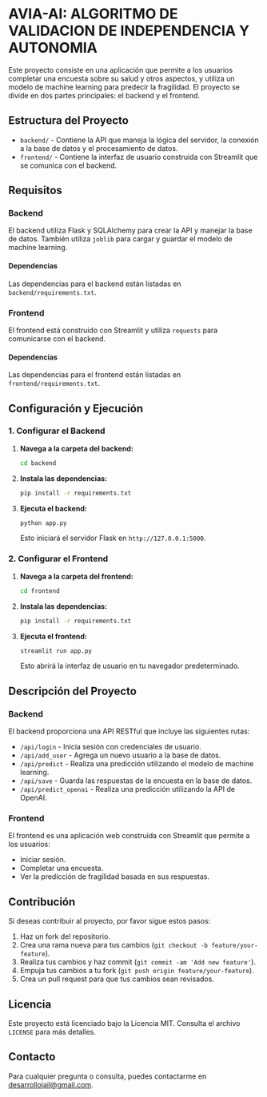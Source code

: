 # AVIA-AI: ALGORITMO DE VALIDACION DE INDEPENDENCIA Y AUTONOMIA

Este proyecto consiste en una aplicación que permite a los usuarios completar una encuesta sobre su salud y otros aspectos, y utiliza un modelo de machine learning para predecir la fragilidad. El proyecto se divide en dos partes principales: el backend y el frontend.

## Estructura del Proyecto

- `backend/` - Contiene la API que maneja la lógica del servidor, la conexión a la base de datos y el procesamiento de datos.
- `frontend/` - Contiene la interfaz de usuario construida con Streamlit que se comunica con el backend.

## Requisitos

### Backend

El backend utiliza Flask y SQLAlchemy para crear la API y manejar la base de datos. También utiliza `joblib` para cargar y guardar el modelo de machine learning.

#### Dependencias

Las dependencias para el backend están listadas en `backend/requirements.txt`.

### Frontend

El frontend está construido con Streamlit y utiliza `requests` para comunicarse con el backend.

#### Dependencias

Las dependencias para el frontend están listadas en `frontend/requirements.txt`.

## Configuración y Ejecución

### 1. Configurar el Backend

1. **Navega a la carpeta del backend:**
    ```bash
    cd backend
    ```

2. **Instala las dependencias:**
    ```bash
    pip install -r requirements.txt
    ```

3. **Ejecuta el backend:**
    ```bash
    python app.py
    ```

   Esto iniciará el servidor Flask en `http://127.0.0.1:5000`.

### 2. Configurar el Frontend

1. **Navega a la carpeta del frontend:**
    ```bash
    cd frontend
    ```

2. **Instala las dependencias:**
    ```bash
    pip install -r requirements.txt
    ```

3. **Ejecuta el frontend:**
    ```bash
    streamlit run app.py
    ```

   Esto abrirá la interfaz de usuario en tu navegador predeterminado.

## Descripción del Proyecto

### Backend

El backend proporciona una API RESTful que incluye las siguientes rutas:

- `/api/login` - Inicia sesión con credenciales de usuario.
- `/api/add_user` - Agrega un nuevo usuario a la base de datos.
- `/api/predict` - Realiza una predicción utilizando el modelo de machine learning.
- `/api/save` - Guarda las respuestas de la encuesta en la base de datos.
- `/api/predict_openai` - Realiza una predicción utilizando la API de OpenAI.

### Frontend

El frontend es una aplicación web construida con Streamlit que permite a los usuarios:

- Iniciar sesión.
- Completar una encuesta.
- Ver la predicción de fragilidad basada en sus respuestas.

## Contribución

Si deseas contribuir al proyecto, por favor sigue estos pasos:

1. Haz un fork del repositorio.
2. Crea una rama nueva para tus cambios (`git checkout -b feature/your-feature`).
3. Realiza tus cambios y haz commit (`git commit -am 'Add new feature'`).
4. Empuja tus cambios a tu fork (`git push origin feature/your-feature`).
5. Crea un pull request para que tus cambios sean revisados.

## Licencia

Este proyecto está licenciado bajo la Licencia MIT. Consulta el archivo `LICENSE` para más detalles.

## Contacto

Para cualquier pregunta o consulta, puedes contactarme en [desarrollojail@gmail.com](mailto:desarrollojail@gmail.com).
